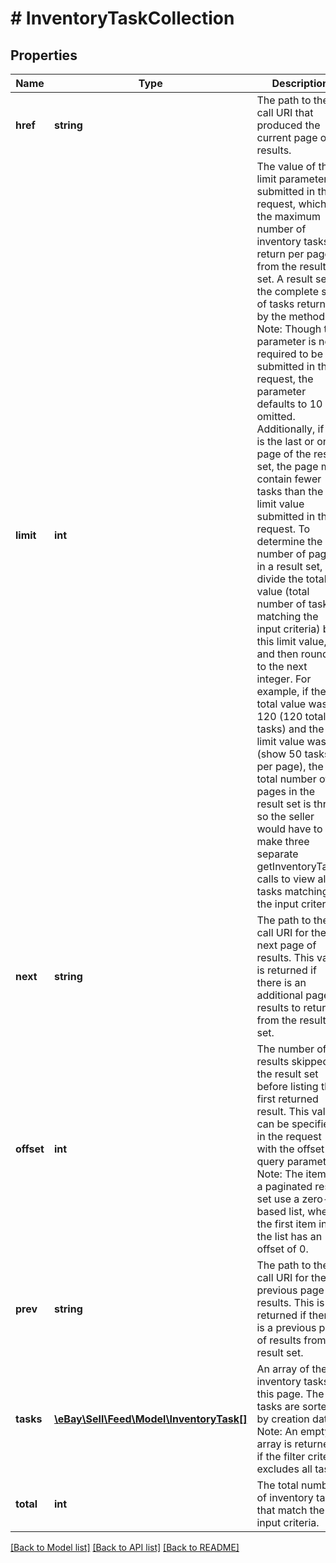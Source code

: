 # # InventoryTaskCollection

## Properties

Name | Type | Description | Notes
------------ | ------------- | ------------- | -------------
**href** | **string** | The path to the call URI that produced the current page of results. | [optional]
**limit** | **int** | The value of the limit parameter submitted in the request, which is the maximum number of inventory tasks to return per page, from the result set. A result set is the complete set of tasks returned by the method. Note: Though this parameter is not required to be submitted in the request, the parameter defaults to 10 if omitted. Additionally, if this is the last or only page of the result set, the page may contain fewer tasks than the limit value submitted in the request. To determine the number of pages in a result set, divide the total value (total number of tasks matching the input criteria) by this limit value, and then round up to the next integer. For example, if the total value was 120 (120 total tasks) and the limit value was 50 (show 50 tasks per page), the total number of pages in the result set is three, so the seller would have to make three separate getInventoryTasks calls to view all tasks matching the input criteria. | [optional]
**next** | **string** | The path to the call URI for the next page of results. This value is returned if there is an additional page of results to return from the result set. | [optional]
**offset** | **int** | The number of results skipped in the result set before listing the first returned result. This value can be specified in the request with the offset query parameter. Note: The items in a paginated result set use a zero-based list, where the first item in the list has an offset of 0. | [optional]
**prev** | **string** | The path to the call URI for the previous page of results. This is returned if there is a previous page of results from the result set. | [optional]
**tasks** | [**\eBay\Sell\Feed\Model\InventoryTask[]**](InventoryTask.md) | An array of the inventory tasks on this page. The tasks are sorted by creation date. Note: An empty array is returned if the filter criteria excludes all tasks. | [optional]
**total** | **int** | The total number of inventory tasks that match the input criteria. | [optional]

[[Back to Model list]](../../README.md#models) [[Back to API list]](../../README.md#endpoints) [[Back to README]](../../README.md)
